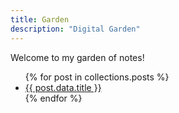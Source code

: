 ```yaml
---
title: Garden
description: "Digital Garden"
---
```


Welcome to my garden of notes!

<ul>
{% for post in collections.posts %}
	<li><a href="{{ post.url }}">{{ post.data.title }}</a></li>
{% endfor %}
</ul>
